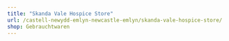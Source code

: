 ```yaml
---
title: "Skanda Vale Hospice Store"
url: /castell-newydd-emlyn-newcastle-emlyn/skanda-vale-hospice-store/
shop: Gebrauchtwaren
---
```


